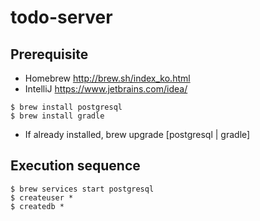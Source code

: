 # todo-server

## Prerequisite
- Homebrew http://brew.sh/index_ko.html
- IntelliJ https://www.jetbrains.com/idea/
```
$ brew install postgresql
$ brew install gradle
```
- If already installed, brew upgrade [postgresql | gradle]

## Execution sequence
```
$ brew services start postgresql
$ createuser *
$ createdb *
